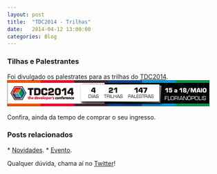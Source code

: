```yaml
---
layout: post
title:  "TDC2014 - Trilhas"
date:   2014-04-12 13:00:00
categories: Blog
---
```


<h3>Tilhas e Palestrantes</h3>
Foi divulgado os palestrates para as trilhas do <a href="http://www.thedevelopersconference.com.br" target="blank">TDC2014</a>.

<img src="/img/posts/tdctrilhas2014.png" />

Confira, ainda da tempo de comprar o seu ingresso.

<h3>Posts relacionados</h3>
* <a href="../../../../blog/2014/04/01/promocao-tdc-2014.html" target="blank">Novidades</a>.
* <a href="../../../../blog/2014/03/17/the-developers-conference.html" target="blank">Evento</a>.

Qualquer dúvida, chama aí no <a href="https://twitter.com/FRonchii" target="blank">Twitter</a>!
